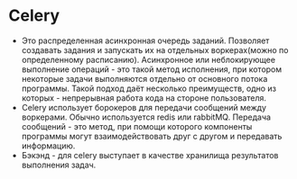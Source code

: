 # Celery
+ Это распределенная асинхронная очередь заданий. Позволяет создавать задания и запускать их на отдельных воркерах(можно по определенному расписанию). Асинхронное или неблокирующее выполнение операций - это такой метод исполнения, при котором некоторые задачи выполняются отдельно от основного потока программы. Такой подход даёт несколько преимуществ, одно из которых - непрерывная работа кода на стороне пользователя.
+ Celery использует борокеров для передачи сообщений между воркерами. Обычно используется redis или rabbitMQ. Передача сообщений - это метод, при помощи которого компоненты программы могут взаимодействовать друг с другом и передавать информацию.
+ Бэкэнд - для celery выступает в качестве хранилища результатов выполнения задач.